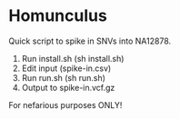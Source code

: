 # Homunculus

Quick script to spike in SNVs into NA12878. 

1. Run install.sh (sh install.sh) 
2. Edit input (spike-in.csv) 
3. Run run.sh (sh run.sh) 
4. Output to spike-in.vcf.gz 

For nefarious purposes ONLY! 
